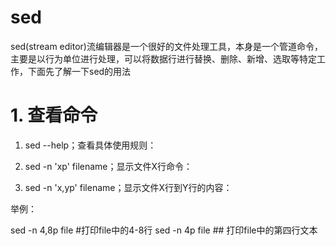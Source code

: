 # sed
sed(stream editor)流编辑器是一个很好的文件处理工具，本身是一个管道命令，主要是以行为单位进行处理，可以将数据行进行替换、删除、新增、选取等特定工作，下面先了解一下sed的用法


# 1. 查看命令
1. sed --help；查看具体使用规则：

2. sed -n 'xp' filename；显示文件X行命令：   

3. sed -n 'x,yp' filename；显示文件X行到Y行的内容：    

 
举例：

sed -n 4,8p file #打印file中的4-8行
sed -n 4p file   ## 打印file中的第四行文本